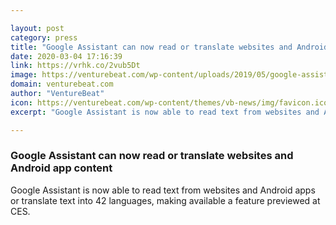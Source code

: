 ```yaml
---

layout: post
category: press
title: "Google Assistant can now read or translate websites and Android app content"
date: 2020-03-04 17:16:39
link: https://vrhk.co/2vub5Dt
image: https://venturebeat.com/wp-content/uploads/2019/05/google-assistant-e1576024709186.jpg?w=1200&strip=all
domain: venturebeat.com
author: "VentureBeat"
icon: https://venturebeat.com/wp-content/themes/vb-news/img/favicon.ico
excerpt: "Google Assistant is now able to read text from websites and Android apps or translate text into 42 languages, making available a feature previewed at CES."

---
```


### Google Assistant can now read or translate websites and Android app content

Google Assistant is now able to read text from websites and Android apps or translate text into 42 languages, making available a feature previewed at CES.